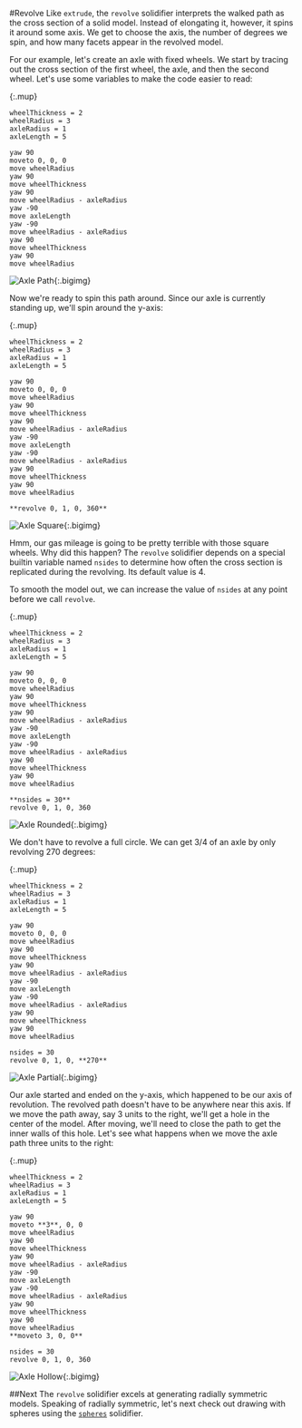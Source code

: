 #Revolve
Like `extrude`, the `revolve` solidifier interprets the walked path as the cross section of a solid model. Instead of elongating it, however, it spins it around some axis. We get to choose the axis, the number of degrees we spin, and how many facets appear in the revolved model.

For our example, let's create an axle with fixed wheels. We start by tracing out the cross section of the first wheel, the axle, and then the second wheel. Let's use some variables to make the code easier to read:

{:.mup}
~~~
wheelThickness = 2
wheelRadius = 3
axleRadius = 1
axleLength = 5

yaw 90
moveto 0, 0, 0
move wheelRadius
yaw 90
move wheelThickness
yaw 90
move wheelRadius - axleRadius
yaw -90
move axleLength
yaw -90
move wheelRadius - axleRadius
yaw 90
move wheelThickness
yaw 90
move wheelRadius
~~~

![Axle Path](images/axle_path.png){:.bigimg}

Now we're ready to spin this path around. Since our axle is currently standing up, we'll spin around the y-axis:

{:.mup}
~~~
wheelThickness = 2
wheelRadius = 3
axleRadius = 1
axleLength = 5

yaw 90
moveto 0, 0, 0
move wheelRadius
yaw 90
move wheelThickness
yaw 90
move wheelRadius - axleRadius
yaw -90
move axleLength
yaw -90
move wheelRadius - axleRadius
yaw 90
move wheelThickness
yaw 90
move wheelRadius

**revolve 0, 1, 0, 360**
~~~

![Axle Square](images/axle_square.png){:.bigimg}

Hmm, our gas mileage is going to be pretty terrible with those square wheels. Why did this happen? The `revolve` solidifier depends on a special builtin variable named `nsides` to determine how often the cross section is replicated during the revolving. Its default value is 4.

To smooth the model out, we can increase the value of `nsides` at any point before we call `revolve`.

{:.mup}
~~~
wheelThickness = 2
wheelRadius = 3
axleRadius = 1
axleLength = 5

yaw 90
moveto 0, 0, 0
move wheelRadius
yaw 90
move wheelThickness
yaw 90
move wheelRadius - axleRadius
yaw -90
move axleLength
yaw -90
move wheelRadius - axleRadius
yaw 90
move wheelThickness
yaw 90
move wheelRadius

**nsides = 30**
revolve 0, 1, 0, 360
~~~

![Axle Rounded](images/axle_rounded.png){:.bigimg}

We don't have to revolve a full circle. We can get 3/4 of an axle by only revolving 270 degrees:

{:.mup}
~~~
wheelThickness = 2
wheelRadius = 3
axleRadius = 1
axleLength = 5

yaw 90
moveto 0, 0, 0
move wheelRadius
yaw 90
move wheelThickness
yaw 90
move wheelRadius - axleRadius
yaw -90
move axleLength
yaw -90
move wheelRadius - axleRadius
yaw 90
move wheelThickness
yaw 90
move wheelRadius

nsides = 30
revolve 0, 1, 0, **270**
~~~

![Axle Partial](images/axle_partial.png){:.bigimg}

Our axle started and ended on the y-axis, which happened to be our axis of revolution. The revolved path doesn't have to be anywhere near this axis. If we move the path away, say 3 units to the right, we'll get a hole in the center of the model. After moving, we'll need to close the path to get the inner walls of this hole. Let's see what happens when we move the axle path three units to the right:

{:.mup}
~~~
wheelThickness = 2
wheelRadius = 3
axleRadius = 1
axleLength = 5

yaw 90
moveto **3**, 0, 0
move wheelRadius
yaw 90
move wheelThickness
yaw 90
move wheelRadius - axleRadius
yaw -90
move axleLength
yaw -90
move wheelRadius - axleRadius
yaw 90
move wheelThickness
yaw 90
move wheelRadius
**moveto 3, 0, 0**

nsides = 30
revolve 0, 1, 0, 360
~~~

![Axle Hollow](images/axle_hollow.png){:.bigimg}

##Next
The `revolve` solidifier excels at generating radially symmetric models. Speaking of radially symmetric, let's next check out drawing with spheres using the [`spheres`](spheres.html) solidifier.
